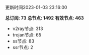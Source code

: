 更新时间2023-01-03 23:16:00

**总订阅: 73**
**总节点: 1492**
**有效节点: 463**
- v2ray节点: 313
- trojan节点: 65
- ss节点: 83
- ssr节点: 2
